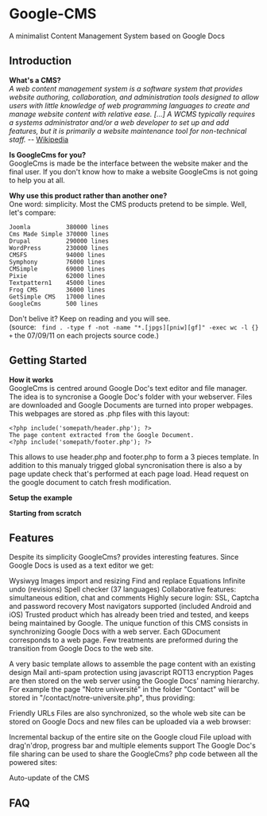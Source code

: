 **Google-CMS**
==============
A minimalist Content Management System based on Google Docs


Introduction
------------
**What's a CMS?**   
*A web content management system is a software system that provides website authoring, collaboration, and administration tools designed to allow users with little knowledge of web programming languages to create and manage website content with relative ease. [...] A WCMS typically requires a systems administrator and/or a web developer to set up and add features, but it is primarily a website maintenance tool for non-technical staff.* -- [Wikipedia](http://en.wikipedia.org/wiki/Web_content_management_system)

**Is GoogleCms for you?**   
GoogleCms is made be the interface between the website maker and the final user. If you don't know how to make a website GoogleCms is not going to help you at all.

**Why use this product rather than another one?**   
One word: simplicity. Most the CMS products pretend to be simple. Well, let's compare:

	Joomla			380000 lines
	Cms Made Simple	370000 lines
	Drupal			290000 lines
	WordPress		230000 lines
	CMSFS			94000 lines
	Symphony		76000 lines
	CMSimple		69000 lines
	Pixie			62000 lines
	Textpattern1	45000 lines
	Frog CMS		36000 lines
	GetSimple CMS	17000 lines
	GoogleCms		500 lines

Don't belive it? Keep on reading and you will see.   
(source: ` find . -type f -not -name "*.[jpgs][pniw][gf]" -exec wc -l {} +` the 07/09/11 on each projects source code.)


Getting Started
---------------
**How it works**   
GoogleCms is centred around Google Doc's text editor and file manager. The idea is to syncronise a Google Doc's folder with your webserver. Files are downloaded and Google Documents are turned into proper webpages. This webpages are stored as .php files with this layout:

	<?php include('somepath/header.php'); ?>
	The page content extracted from the Google Document.
	<?php include('somepath/footer.php'); ?>

This allows to use header.php and footer.php to form a 3 pieces template. In addition to this manualy trigged global syncronisation there is also a by page update check that's performed at each page load. Head request on the google document to catch fresh modification.

**Setup the example**   

**Starting from scratch**   


Features
--------

Despite its simplicity GoogleCms? provides interesting features. Since Google Docs is used as a text editor we get:

Wysiwyg
Images import and resizing
Find and replace
Equations
Infinite undo (revisions)
Spell checker (37 languages)
Collaborative features: simultaneous edition, chat and comments
Highly secure login: SSL, Captcha and password recovery
Most navigators supported (included Android and iOS)
Trusted product which has already been tried and tested, and keeps being maintained by Google.
The unique function of this CMS consists in synchronizing Google Docs with a web server. Each GDocument corresponds to a web page. Few treatments are preformed during the transition from Google Docs to the web site.

A very basic template allows to assemble the page content with an existing design
Mail anti-spam protection using javascript ROT13 encryption
Pages are then stored on the web server using the Google Docs' naming hierarchy. For example the page "Notre université" in the folder "Contact" will be stored in "/contact/notre-universite.php", thus providing:

Friendly URLs
Files are also synchronized, so the whole web site can be stored on Google Docs and new files can be uploaded via a web browser:

Incremental backup of the entire site on the Google cloud
File upload with drag'n'drop, progress bar and multiple elements support
The Google Doc's file sharing can be used to share the GoogleCms? php code between all the powered sites:

Auto-update of the CMS

FAQ
---